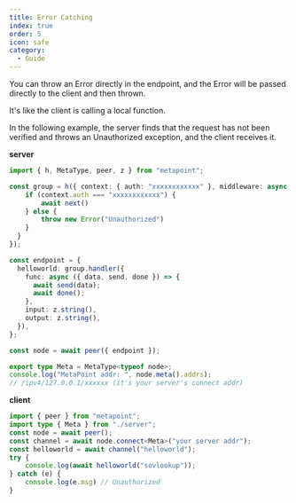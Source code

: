 ```yaml
---
title: Error Catching
index: true
order: 5
icon: safe
category:
  - Guide
---
```


You can throw an Error directly in the endpoint, and the Error will be passed
directly to the client and then thrown.

It's like the client is calling a local function.

In the following example, the server finds that the request has not been
verified and throws an Unauthorized exception, and the client receives it.

**server**

```ts {3-10}
import { h, MetaType, peer, z } from "metapoint";

const group = h({ context: { auth: "xxxxxxxxxxxx" }, middleware: async ({ context, next }) => {
    if (context.auth === "xxxxxxxxxxxx") { 
        await next() 
    } else {
        throw new Error("Unauthorized")
    }
  }
});

const endpoint = {
  helloworld: group.handler({
    func: async ({ data, send, done }) => {
      await send(data);
      await done();
    },
    input: z.string(),
    output: z.string(),
  }),
};

const node = await peer({ endpoint });

export type Meta = MetaType<typeof node>;
console.log("MetaPoint addr: ", node.meta().addrs);
// /ipv4/127.0.0.1/xxxxxx (it's your server's connect addr)
```

**client**

```ts {6-10}
import { peer } from "metapoint";
import type { Meta } from "./server";
const node = await peer();
const channel = await node.connect<Meta>("your server addr");
const helloworld = await channel("helloworld");
try {
    console.log(await helloworld("sovlookup"));
} catch (e) {
    console.log(e.msg) // Unauthorized
}
```
